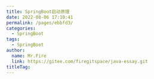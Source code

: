 ```yaml
---
title: SpringBoot启动原理
date: 2022-08-06 17:10:41
permalink: /pages/ebbfd3/
categories: 
  - SpringBoot
tags: 
  - SpringBoot
author: 
  name: Mr.Fire
  link: https://gitee.com/firegitspace/java-essay.git
titleTag: 
---
```


